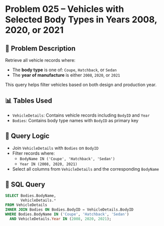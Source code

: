 # Problem 025 – Vehicles with Selected Body Types in Years 2008, 2020, or 2021

## 🧠 Problem Description

Retrieve all vehicle records where:
- The **body type** is one of: `Coupe`, `Hatchback`, or `Sedan`
- The **year of manufacture** is either `2008`, `2020`, or `2021`

This query helps filter vehicles based on both design and production year.

## 📊 Tables Used

- `VehicleDetails`: Contains vehicle records including `BodyID` and `Year`
- `Bodies`: Contains body type names with `BodyID` as primary key

## 🔗 Query Logic

- Join `VehicleDetails` with `Bodies` on `BodyID`
- Filter records where:
  - `BodyName IN ('Coupe', 'Hatchback', 'Sedan')`
  - `Year IN (2008, 2020, 2021)`
- Select all columns from `VehicleDetails` and the corresponding `BodyName`

## 🧾 SQL Query

```sql
SELECT Bodies.BodyName,
       VehicleDetails.*
FROM VehicleDetails
INNER JOIN Bodies ON Bodies.BodyID = VehicleDetails.BodyID
WHERE Bodies.BodyName IN ('Coupe', 'Hatchback', 'Sedan')
  AND VehicleDetails.Year IN (2008, 2020, 2021);
